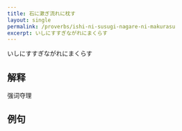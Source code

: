 ```yaml
---
title: 石に漱ぎ流れに枕す
layout: single
permalink: /proverbs/ishi-ni-susugi-nagare-ni-makurasu
excerpt: いしにすすぎながれにまくらす
---
```


いしにすすぎながれにまくらす

## 解释

强词夺理

## 例句

